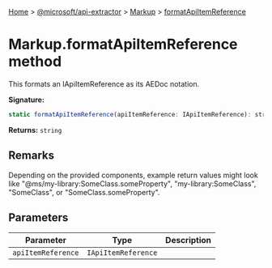 [Home](./index) &gt; [@microsoft/api-extractor](./api-extractor.md) &gt; [Markup](./api-extractor.markup.md) &gt; [formatApiItemReference](./api-extractor.markup.formatapiitemreference.md)

# Markup.formatApiItemReference method

This formats an IApiItemReference as its AEDoc notation.

**Signature:**
```javascript
static formatApiItemReference(apiItemReference: IApiItemReference): string;
```
**Returns:** `string`

## Remarks

Depending on the provided components, example return values might look like "@ms/my-library:SomeClass.someProperty", "my-library:SomeClass", "SomeClass", or "SomeClass.someProperty".

## Parameters

|  Parameter | Type | Description |
|  --- | --- | --- |
|  `apiItemReference` | `IApiItemReference` |  |

